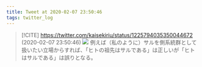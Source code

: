 ```yaml
---
title: Tweet at 2020-02-07 23:50:46
tags: twitter_log
---
```


> [!CITE] https://twitter.com/kaisekiriu/status/1225794035350044672 (2020-02-07 23:50:46)
> ![](https://twitter.com/kaisekiriu/status/1225794035350044672)
> 例えば（私のように）サルを側系統群として扱いたい立場からすれば、「ヒトの祖先はサルである」は正しいが「ヒトはサルである」は誤りとなる。
